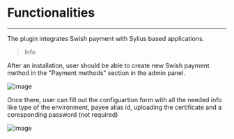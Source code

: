 # Functionalities

---

The plugin integrates Swish payment with Sylius based applications.

>Info

After an installation, user should be able to create new Swish payment method in the "Payment methods" section in the admin panel.

![image](https://github.com/user-attachments/assets/f5b08efe-96e6-47ab-91d3-7ae350f0e83d)

Once there, user can fill out the configuartion form with all the needed info like type of the environment, payee alias id, uploading the certificate and a coresponding password (not required) 

![image](https://github.com/user-attachments/assets/18546e17-6ad3-4bea-ac18-a6da3e4d65e5)


